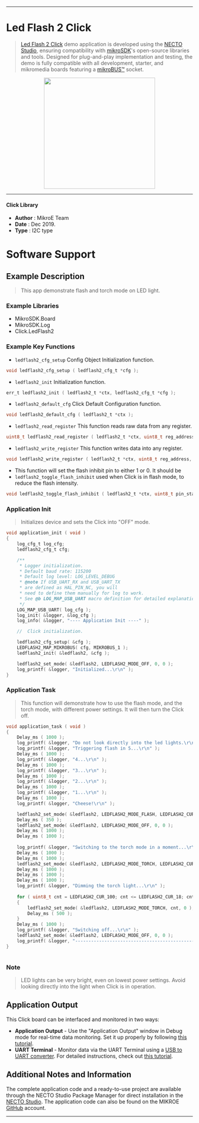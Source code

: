 
---
# Led Flash 2 Click

> [Led Flash 2 Click](https://www.mikroe.com/?pid_product=MIKROE-2830) demo application is developed using
the [NECTO Studio](https://www.mikroe.com/necto), ensuring compatibility with [mikroSDK](https://www.mikroe.com/mikrosdk)'s
open-source libraries and tools. Designed for plug-and-play implementation and testing, the demo is fully compatible with
all development, starter, and mikromedia boards featuring a [mikroBUS&trade;](https://www.mikroe.com/mikrobus) socket.

<p align="center">
  <img src="https://www.mikroe.com/?pid_product=MIKROE-2830&image=1" height=300px>
</p>

---

#### Click Library

- **Author**        : MikroE Team
- **Date**          : Dec 2019.
- **Type**          : I2C type

# Software Support

## Example Description

> This app demonstrate flash and torch mode on LED light.

### Example Libraries

- MikroSDK.Board
- MikroSDK.Log
- Click.LedFlash2

### Example Key Functions

- `ledflash2_cfg_setup` Config Object Initialization function. 
```c
void ledflash2_cfg_setup ( ledflash2_cfg_t *cfg );
``` 
 
- `ledflash2_init` Initialization function. 
```c
err_t ledflash2_init ( ledflash2_t *ctx, ledflash2_cfg_t *cfg );
```

- `ledflash2_default_cfg` Click Default Configuration function. 
```c
void ledflash2_default_cfg ( ledflash2_t *ctx );
```

- `ledflash2_read_register` This function reads raw data from any register. 
```c
uint8_t ledflash2_read_register ( ledflash2_t *ctx, uint8_t reg_address );
```
 
- `ledflash2_write_register` This function writes data into any register. 
```c
void ledflash2_write_register ( ledflash2_t *ctx, uint8_t reg_address, uint8_t reg_data );
```

- This function will set the flash inhibit pin to either 1 or 0. It should be
- `ledflash2_toggle_flash_inhibit` used when Click is in flash mode, to reduce the flash intensity. 
```c
void ledflash2_toggle_flash_inhibit ( ledflash2_t *ctx, uint8_t pin_state );
```

### Application Init

> Initializes device and sets the Click into "OFF" mode.

```c
void application_init ( void )
{
    log_cfg_t log_cfg;
    ledflash2_cfg_t cfg;

    /** 
     * Logger initialization.
     * Default baud rate: 115200
     * Default log level: LOG_LEVEL_DEBUG
     * @note If USB_UART_RX and USB_UART_TX 
     * are defined as HAL_PIN_NC, you will 
     * need to define them manually for log to work. 
     * See @b LOG_MAP_USB_UART macro definition for detailed explanation.
     */
    LOG_MAP_USB_UART( log_cfg );
    log_init( &logger, &log_cfg );
    log_info( &logger, "---- Application Init ----" );

    //  Click initialization.

    ledflash2_cfg_setup( &cfg );
    LEDFLASH2_MAP_MIKROBUS( cfg, MIKROBUS_1 );
    ledflash2_init( &ledflash2, &cfg );

    ledflash2_set_mode( &ledflash2, LEDFLASH2_MODE_OFF, 0, 0 );
    log_printf( &logger, "Initialized...\r\n" );
}
```

### Application Task

> This function will demonstrate how to use the flash mode,
> and the torch mode, with different power settings. 
> It will then turn the Click off.

```c
void application_task ( void )
{
    Delay_ms ( 1000 );
    log_printf( &logger, "Do not look directly into the led lights.\r\n" );
    log_printf( &logger, "Triggering flash in 5...\r\n" );
    Delay_ms ( 1000 );
    log_printf( &logger, "4...\r\n" );
    Delay_ms ( 1000 );
    log_printf( &logger, "3...\r\n" );
    Delay_ms ( 1000 );
    log_printf( &logger, "2...\r\n" );
    Delay_ms ( 1000 );
    log_printf( &logger, "1...\r\n" );
    Delay_ms ( 1000 );
    log_printf( &logger, "Cheese!\r\n" );

    ledflash2_set_mode( &ledflash2, LEDFLASH2_MODE_FLASH, LEDFLASH2_CUR_50, LEDFLASH2_FTMR_312 );
    Delay_ms ( 350 );
    ledflash2_set_mode( &ledflash2, LEDFLASH2_MODE_OFF, 0, 0 );
    Delay_ms ( 1000 );
    Delay_ms ( 1000 );
    
    log_printf( &logger, "Switching to the torch mode in a moment...\r\n" );
    Delay_ms ( 1000 );
    Delay_ms ( 1000 );
    ledflash2_set_mode( &ledflash2, LEDFLASH2_MODE_TORCH, LEDFLASH2_CUR_100, 0 );
    Delay_ms ( 1000 );
    Delay_ms ( 1000 );
    Delay_ms ( 1000 );
    log_printf( &logger, "Dimming the torch light...\r\n" );
    
    for ( uint8_t cnt = LEDFLASH2_CUR_100; cnt <= LEDFLASH2_CUR_18; cnt++ )
    {
        ledflash2_set_mode( &ledflash2, LEDFLASH2_MODE_TORCH, cnt, 0 );
        Delay_ms ( 500 );
    }
    Delay_ms ( 1000 );
    log_printf( &logger, "Switching off...\r\n" );
    ledflash2_set_mode( &ledflash2, LEDFLASH2_MODE_OFF, 0, 0 );
    log_printf( &logger, "------------------------------------------------\r\n" );
}
 

```

### Note

> LED lights can be very bright, even on lowest power settings.
> Avoid looking directly into the light when Click is in operation.

## Application Output

This Click board can be interfaced and monitored in two ways:
- **Application Output** - Use the "Application Output" window in Debug mode for real-time data monitoring.
Set it up properly by following [this tutorial](https://www.youtube.com/watch?v=ta5yyk1Woy4).
- **UART Terminal** - Monitor data via the UART Terminal using
a [USB to UART converter](https://www.mikroe.com/click/interface/usb?interface*=uart,uart). For detailed instructions,
check out [this tutorial](https://help.mikroe.com/necto/v2/Getting%20Started/Tools/UARTTerminalTool).

## Additional Notes and Information

The complete application code and a ready-to-use project are available through the NECTO Studio Package Manager for 
direct installation in the [NECTO Studio](https://www.mikroe.com/necto). The application code can also be found on
the MIKROE [GitHub](https://github.com/MikroElektronika/mikrosdk_click_v2) account.

---
